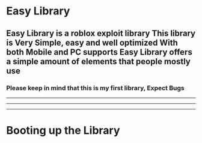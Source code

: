 # Easy Library
Easy Library is a roblox exploit library
This library is Very Simple, easy and well optimized
With both Mobile and PC supports
Easy Library offers a simple amount of elements that people mostly use
---
### Please keep in mind that this is my first library, Expect Bugs 
---
---
---
# Booting up the Library

